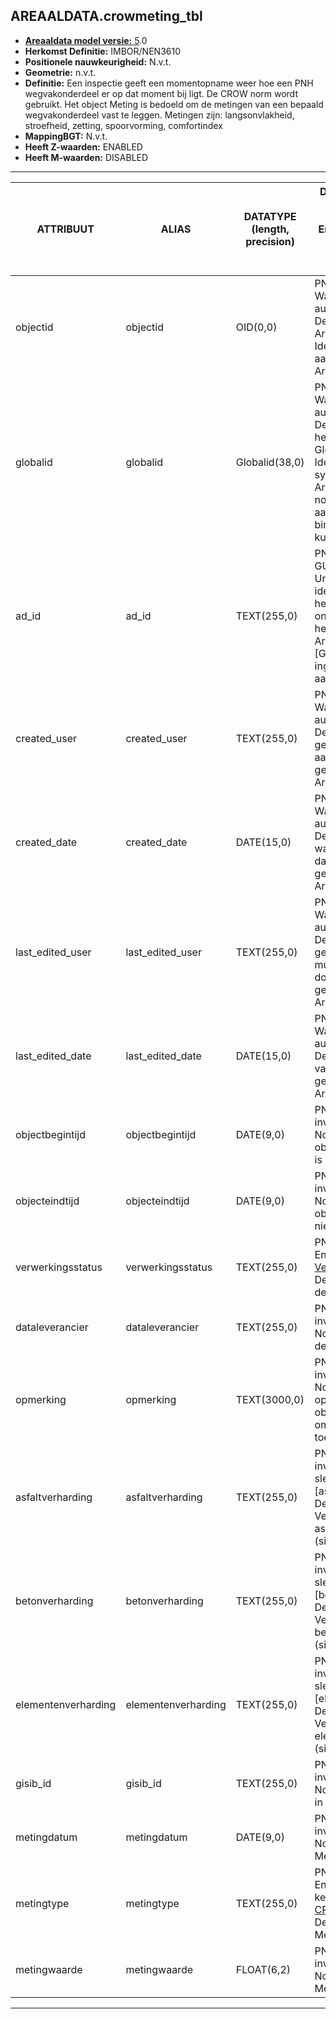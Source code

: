 ﻿## AREAALDATA.crowmeting_tbl

* [__Areaaldata model versie:__ 5](https://provincienh.github.io/Leveren_Geoinformatie/dev/).0
* __Herkomst Definitie:__ IMBOR/NEN3610
* __Positionele nauwkeurigheid:__ N.v.t.
* __Geometrie:__ n.v.t.
* __Definitie:__ Een inspectie geeft een momentopname weer hoe een PNH wegvakonderdeel er op dat moment bij ligt. De CROW norm wordt gebruikt. Het object Meting is bedoeld om de metingen van een bepaald wegvakonderdeel vast te leggen. Metingen zijn: langsonvlakheid, stroefheid, zetting, spoorvorming, comfortindex
* __MappingBGT:__ N.v.t.
* __Heeft Z-waarden:__ ENABLED
* __Heeft M-waarden:__ DISABLED

***

|__ATTRIBUUT__                             |__ALIAS__                                            |__DATATYPE (length, precision)__       |__DEFINITIE__ (Oorsprong; Superklasse; Attribuuttype; Enumeratie/Referentie; Verwijzende sleutel; Standaard waarde; Definitie)|
|------                                    |------                                               |------                                 |-----    |
|objectid                                  |objectid                                             |OID(0,0)                               |PNH; AREAALDATA; Waarde wordt automatisch bepaald; ; ; Default: None; Intern ArcGIS Identificatienummer, aangemaakt door ArcGIS.
|globalid                                  |globalid                                             |Globalid(38,0)                         |PNH; AREAALDATA; Waarde wordt automatisch bepaald; ; ; Default: None; Elk object heeft een unieke GlobalID (Global Unique Identifier). Dit is een systeemveld van de ArcGIS software welke noodzakelijk is om een aantal functionaliteiten binnen deze software te kunnen gebruiken.
|ad_id                                     |ad_id                                                |TEXT(255,0)                            |PNH; AREAALDATA; GUID; ; ; Default: None; Uniek identificatienummer voor het object dat onveranderlijk is zolang het object bestaat in Areaaldata: in format 'AD.[GUID]'. Dit moet worden ingevuld door de aannemer.
|created_user                              |created_user                                         |TEXT(255,0)                            |PNH; AREAALDATA; Waarde wordt automatisch bepaald; ; ; Default: None; Naam van gebruiker die de rij heeft aangemaakt, gegenereerd door ArcGIS.
|created_date                              |created_date                                         |DATE(15,0)                             |PNH; AREAALDATA; Waarde wordt automatisch bepaald; ; ; Default: None; Datum waarop de rij aan de database is toegevoegd, gegenereerd door ArcGIS.
|last_edited_user                          |last_edited_user                                     |TEXT(255,0)                            |PNH; AREAALDATA; Waarde wordt automatisch bepaald; ; ; Default: None; Naam van gebruiker die de laatste mutatie heeft doorgevoerd, gegenereerd door ArcGIS.
|last_edited_date                          |last_edited_date                                     |DATE(15,0)                             |PNH; AREAALDATA; Waarde wordt automatisch bepaald; ; ; Default: None; Datum van de laatste mutatie, gegenereerd door ArcGIS.
|objectbegintijd                           |objectbegintijd                                      |DATE(9,0)                              |PNH; AREAALDATA; Vrij invoerveld; ; ; Default: None; Datum waarop het object bij de bronhouder is ontstaan.
|objecteindtijd                            |objecteindtijd                                       |DATE(9,0)                              |PNH; AREAALDATA; Vrij invoerveld; ; ; Default: None; Datum waarop het object bij de bronhouder niet meer geldig is.
|verwerkingsstatus                         |verwerkingsstatus                                    |TEXT(255,0)                            |PNH; AREAALDATA; Enumeratie; keuzelijst [Verwerkingsstatus](../domeinen/Verwerkingsstatus.html); ; Default: None; Status van de gegevens.
|dataleverancier                           |dataleverancier                                      |TEXT(255,0)                            |PNH; AREAALDATA; Vrij invoerveld; ; ; Default: None; Leverancier van de data.
|opmerking                                 |opmerking                                            |TEXT(3000,0)                           |PNH; AREAALDATA; Vrij invoerveld; ; ; Default: None; Algemene opmerking voor het object, zoals een omschrijving of toelichting.
|asfaltverharding                          |asfaltverharding                                     |TEXT(255,0)                            |PNH; Areaaldata; Vrij invoerveld; ; Verwijzende sleutel naar [asfaltverharding_v]; Default: None; Verwijzende sleutel naar asfaltverharding_v (simpel)
|betonverharding                           |betonverharding                                      |TEXT(255,0)                            |PNH; Areaaldata; Vrij invoerveld; ; Verwijzende sleutel naar [betonverharding_v]; Default: None; Verwijzende sleutel naar betonverharding_v (simpel)
|elementenverharding                       |elementenverharding                                  |TEXT(255,0)                            |PNH; Areaaldata; Vrij invoerveld; ; Verwijzende sleutel naar [elementenverharding_v]; Default: None; Verwijzende sleutel naar elementenverharding_v (simpel)
|gisib_id                                  |gisib_id                                             |TEXT(255,0)                            |PNH; Areaaldata; Vrij invoerveld; ; ; Default: None; wordt aangemaakt in GISIB
|metingdatum                               |metingdatum                                          |DATE(9,0)                              |PNH; Areaaldata; Vrij invoerveld; ; ; Default: None; Datum van de Meting
|metingtype                                |metingtype                                           |TEXT(255,0)                            |PNH; Areaaldata; Enumeratie/Referentie; keuzelijst [CROWMetingType](../domeinen/CROWMetingType.html); ; Default: None; Soort Meting
|metingwaarde                              |metingwaarde                                         |FLOAT(6,2)                             |PNH; Areaaldata; Vrij invoerveld; ; ; Default: None; Waarde van de Meting

***

